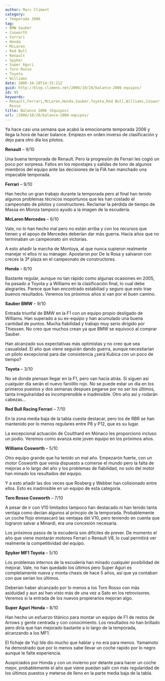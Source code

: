 ```yaml
---
author: Marc Climent
category:
- Temporada 2006
tag:
- BMW Sauber
- Cosworth
- Ferrari
- Honda
- McLaren
- Red Bull
- Renault
- Spyker
- Super Aguri
- Toro Rosso
- Toyota
- Williams
date: 2006-10-28T14:33:21Z
guid: http://blog.climens.net/2006/10/28/balance-2006-equipos/
id: 95
keywords:
- Renault,Ferrari,McLaren,Honda,Sauber,Toyota,Red Bull,Williams,Cosworth,Spyker,Aguri,Toro
  Rosso
title: Balance 2006 (Equipos)
url: /2006/10/28/balance-2006-equipos/
---
```


Ya hace casi una semana que acabó la emocionante temporada 2006 y llega la hora de hacer balance. Empiezo en orden inverso de clasificación y dejo para otro día los pilotos.

**Renault** &#8211; 9/10

Una buena temporada de Renault. Pero la progresión de Ferrari les cogió un poco por sorpresa. Fallos en los repostajes y salidas de tono de algunos miembros del equipo ante las decisiones de la FIA han manchado una impecable temporada.

**Ferrari** &#8211; 9/10

Han hecho un gran trabajo durante la temporada pero al final han tenido algunos problemas técnicos inoportunos que les han costado el campeonato de pilotos y constructores. Reclamar la pérdida de tiempo de Massa en Monza tampoco ayudo a la imagen de la escudería.

**McLaren Mercedes** &#8211; 6/10

Vale, no lo han hecho mal pero no están arriba y con los recursos que tienen y el apoyo de Mercedes deberían dar más guerra. Hacía años que no terminaban un campeonato sin victorias.

A esto añadir la marcha de Montoya, al que nunca supieron realmente manejar ni ellos ni su mánager. Apostaron por De la Rosa y salvaron con creces la 3ª plaza en el campeonato de constructores.

**Honda** &#8211; 8/10

Bastante regular, aunque no tan rápido como algunas ocasiones en 2005, ha pasado a Toyota y a Williams en la clasificación final, lo cual debe alegrarles. Parece que han encontrado estabiliad y seguro que esto trae buenos resultados. Veremos los próximos años si van por el buen camino.

**Sauber BMW** &#8211; 9/10

Entrada triunfal de BMW en la F1 con un equipo propio desligado de Williams. Han superado a su ex-equipo y han acumulado una buena cantidad de puntos. Mucha fiabilidad y trabajo muy serio dirigido por Thiessen. No creo que muchos crean ya que BMW se equivocó al comprar Sauber.

Han alcanzado sus expectativas más optimistas y no creo que sea casualidad. El año que viene seguirán dando guerra, aunque necesitarían un piloto excepcional para dar consistencia ¿será Kubica con un poco de tiempo?

**Toyota** &#8211; 3/10

No sé donde piensan llegar en la F1, pero van hacia atrás. Si siguen así cualquier dia serán el nuevo farolillo rojo. No se puede estar un dia en los primeros puestos y dos semanas despues pegarse por no ser los últimos, tanta irregulraridad es incomprensible e inadmisible. Otro año así y rodarán cabezas&#8230;

**Red Bull Racing Ferrari** &#8211; 7/10

En la zona media baja de la tabla cuesta destacar, pero los de RBR se han mantenido por lo menos regulares entre P8 y P12, que es su lugar.

La excepcional actuación de Coulthard en Mónaco les proporcionó incluso un podio. Veremos como avanza este joven equipo en los próximos años.

**Williams Cosworth** &#8211; 5/10

Otro equipo grande que ha tenido un mal año. Empezarón fuerte, con un motor Cosworth que venía dispuesto a comerse el mundo pero la falta de mejoras a lo largo del año y los problemas de fiabilidad, no solo del motor han minado los resultados del equipo.

Y a esto añadir las dos veces que Rosberg y Webber han colisionado entre ellos. Esto es inadmisible en un equipo de esta categoría.

**Toro Rosso Cosworth** &#8211; 7/10

A pesar de ir con V10 limitados tampoco han destacado ni han tenido tanta ventaja como decían algunos al princpio de la temporada. Probablemente un coche flojo enmascaró las ventajas del V10, pero teniendo en cuenta que lograron salvar a Minardi, era una concesión necesaria.

Los próximos pasos de la escudería son difíciles de prever. De momento el año que viene montarán motores Ferrari o Renault V8, lo cual permitirá ver realmente la competitividad del equipo.

**Spyker MF1 Toyota** &#8211; 5/10

Los problemas internos de la escudería han minado cualquier posibilidad de mejorar. Vale, no han quedado los últimos pero Super Aguri es completamente nueva y monta chasis de hace 5 años, así que ya contaban con que serían los últimos.

Deberían haber alcanzado por lo menos a los Toro Rosso con más asiduidad y aun así han visto más de una vez a Sato en los retrovisores. Veremos si la entrada de los nuevos propierarios mejoran algo.

**Super Aguri Honda** &#8211; 8/10

Han hecho un esfuerzo titánico para montar un equipo de F1 de restos de Arrows y gente centrada y con conocimiento. Los resultados no han brillado pero diría que han mejorado bastante a lo largo de la temporada, alcanzando a los MF1.

El fichaje de Yuji Ide dio mucho que hablar y no era para menos. Yamamoto ha demostrado que por lo menos sabe llevar un coche rapido por lo negro aunque le falte experiencia.

Auspiciados por Honda y con un invierno por delante para hacer un coche mejor, probablemente el año que viene puedan salir con más regularidad de los últimos puestos y meterse de lleno en la parte media baja de la tabla.